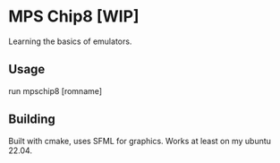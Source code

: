 # MPS Chip8 [WIP]
Learning the basics of emulators.

## Usage
run mpschip8 [romname]

## Building
Built with cmake, uses SFML for graphics. Works at least on my ubuntu 22.04.
